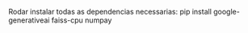 Rodar instalar todas as dependencias necessarias: 
pip install google-generativeai faiss-cpu numpay
